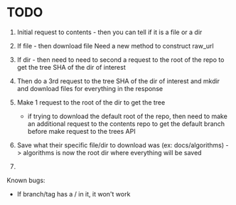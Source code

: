 # TODO

1. Initial request to contents - then you can tell if it is a file or a dir
2. If file - then download file
    Need a new method to construct raw_url
3. If dir - then need to need to second a request to the root of the repo to get the tree SHA of the dir of interest
4. Then do a 3rd request to the tree SHA of the dir of interest and mkdir and download files for everything in the response



1. Make 1 request to the root of the dir to get the tree
    - if trying to download the default root of the repo, then need to make an additional request to the contents repo to get the default branch before make request to the trees API
2. Save what their specific file/dir to download was (ex: docs/algorithms) -> algorithms is now the root dir where everything will be saved
3. 



Known bugs:
- If branch/tag has a / in it, it won't work